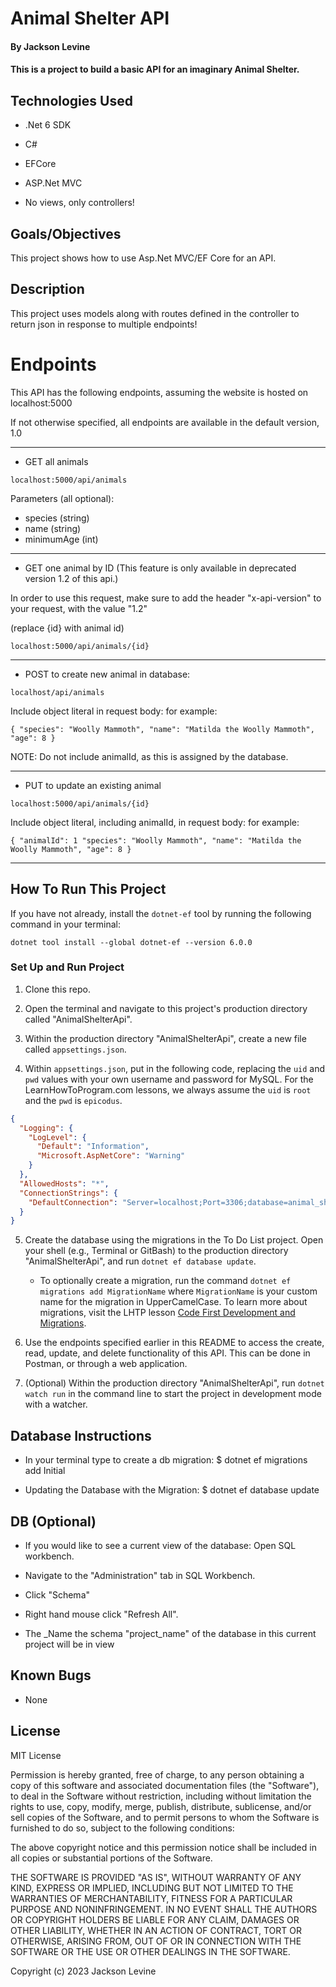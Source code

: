 # Animal Shelter API

#### By Jackson Levine

#### This is a project to build a basic API for an imaginary Animal Shelter.

## Technologies Used

* .Net 6 SDK

* C#

* EFCore

* ASP.Net MVC

* No views, only controllers!

## Goals/Objectives

This project shows how to use Asp.Net MVC/EF Core for an API.

## Description

This project uses models along with routes defined in the controller to return json in response to multiple endpoints!

# Endpoints

This API has the following endpoints, assuming the website is hosted on localhost:5000

If not otherwise specified, all endpoints are available in the default version, 1.0

------------------------------------------------------------------------------------------

* GET all animals

`localhost:5000/api/animals`

Parameters (all optional):

* species (string)
* name (string)
* minimumAge (int)

------------------------------------------------------------------------------------------

* GET one animal by ID (This feature is only available in deprecated version 1.2 of this api.)

In order to use this request, make sure to add the header "x-api-version" to your request, with the value "1.2"

(replace {id} with animal id)

`localhost:5000/api/animals/{id}`

------------------------------------------------------------------------------------------

* POST to create new animal in database:

`localhost/api/animals`

Include object literal in request body: for example:

`{
    "species": "Woolly Mammoth",
    "name": "Matilda the Woolly Mammoth",
    "age": 8
}`

NOTE: Do not include animalId, as this is assigned by the database.

------------------------------------------------------------------------------------------

* PUT to update an existing animal

`localhost:5000/api/animals/{id}`

Include object literal, including animalId, in request body: for example:

`{
    "animalId": 1
    "species": "Woolly Mammoth",
    "name": "Matilda the Woolly Mammoth",
    "age": 8
}`

------------------------------------------------------------------------------------------

## How To Run This Project

If you have not already, install the `dotnet-ef` tool by running the following command in your terminal:

```
dotnet tool install --global dotnet-ef --version 6.0.0
```

### Set Up and Run Project

1. Clone this repo.

2. Open the terminal and navigate to this project's production directory called "AnimalShelterApi".

3. Within the production directory "AnimalShelterApi", create a new file called `appsettings.json`.

4. Within `appsettings.json`, put in the following code, replacing the `uid` and `pwd` values with your own username and password for MySQL. For the LearnHowToProgram.com lessons, we always assume the `uid` is `root` and the `pwd` is `epicodus`.

```json
{
  "Logging": {
    "LogLevel": {
      "Default": "Information",
      "Microsoft.AspNetCore": "Warning"
    }
  },
  "AllowedHosts": "*",
  "ConnectionStrings": {
    "DefaultConnection": "Server=localhost;Port=3306;database=animal_shelter_api;uid=root;pwd=epicodus;"
  }
}
```

5. Create the database using the migrations in the To Do List project. Open your shell (e.g., Terminal or GitBash) to the production directory "AnimalShelterApi", and run `dotnet ef database update`. 
    - To optionally create a migration, run the command `dotnet ef migrations add MigrationName` where `MigrationName` is your custom name for the migration in UpperCamelCase. To learn more about migrations, visit the LHTP lesson [Code First Development and Migrations](https://www.learnhowtoprogram.com/c-and-net-part-time/many-to-many-relationships/code-first-development-and-migrations).

6. Use the endpoints specified earlier in this README to access the create, read, update, and delete functionality of this API. This can be done in Postman, or through a web application.

7. (Optional) Within the production directory "AnimalShelterApi", run `dotnet watch run` in the command line to start the project in development mode with a watcher.

## Database Instructions 

* In your terminal type to create a db migration: $ dotnet ef migrations add Initial

* Updating the Database with the Migration: $ dotnet ef database update

## DB (Optional)

* If you would like to see a current view of the database: Open SQL workbench.

* Navigate to the "Administration" tab in SQL Workbench.

* Click "Schema" 

* Right hand mouse click "Refresh All".

* The _Name the schema "project_name" of the database in this current project will be in view

## Known Bugs

* None

## License

MIT License

Permission is hereby granted, free of charge, to any person obtaining a copy
of this software and associated documentation files (the "Software"), to deal
in the Software without restriction, including without limitation the rights
to use, copy, modify, merge, publish, distribute, sublicense, and/or sell
copies of the Software, and to permit persons to whom the Software is
furnished to do so, subject to the following conditions:

The above copyright notice and this permission notice shall be included in all
copies or substantial portions of the Software.

THE SOFTWARE IS PROVIDED "AS IS", WITHOUT WARRANTY OF ANY KIND, EXPRESS OR
IMPLIED, INCLUDING BUT NOT LIMITED TO THE WARRANTIES OF MERCHANTABILITY,
FITNESS FOR A PARTICULAR PURPOSE AND NONINFRINGEMENT. IN NO EVENT SHALL THE
AUTHORS OR COPYRIGHT HOLDERS BE LIABLE FOR ANY CLAIM, DAMAGES OR OTHER
LIABILITY, WHETHER IN AN ACTION OF CONTRACT, TORT OR OTHERWISE, ARISING FROM,
OUT OF OR IN CONNECTION WITH THE SOFTWARE OR THE USE OR OTHER DEALINGS IN THE
SOFTWARE.

Copyright (c) 2023 Jackson Levine
